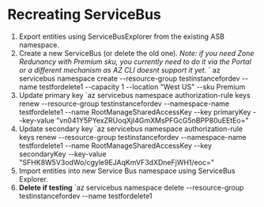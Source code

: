 # Recreating ServiceBus #

1. Export entities using ServiceBusExplorer from the existing ASB namespace.
1. Create a new ServiceBus (or delete the old one). *Note: if you need Zone Redunancy with Premium sku, you currently need to do it via the Portal or a different mechanism as AZ CLI doesnt support it yet.*
 ` az servicebus namespace create --resource-group testinstancefordev --name testfordelete1 --capacity 1 --location "West US" --sku Premium
1. Update primary key 
`az servicebus namespace authorization-rule keys  renew --resource-group testinstancefordev --namespace-name testfordelete1 --name RootManageSharedAccessKey --key primaryKey --key-value "vn041Y5PYexZRUoqXjI4GmXMsPFGcG5nBPP80uEEtEo="
1. Update secondary key
`az servicebus namespace authorization-rule keys  renew --resource-group testinstancefordev --namespace-name testfordelete1 --name RootManageSharedAccessKey --key secondaryKey --key-value "SFHK8W5V3odWo/cgyle9EJAqKmVF3dXDneFjWH1/eoc="
1. Import entities into new Service Bus namespace using ServiceBus Explorer.
1. **Delete if testing**
`az servicebus namespace delete --resource-group testinstancefordev --name testfordelete1
